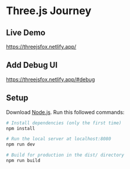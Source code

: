 # Three.js Journey
## Live Demo 
https://threejsfox.netlify.app/

## Add Debug UI 
https://threejsfox.netlify.app/#debug

## Setup
Download [Node.js](https://nodejs.org/en/download/).
Run this followed commands:

``` bash
# Install dependencies (only the first time)
npm install

# Run the local server at localhost:8080
npm run dev

# Build for production in the dist/ directory
npm run build
```
